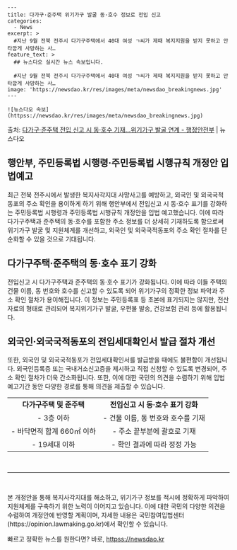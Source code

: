     ---
    title: 다가구·준주택 위기가구 발굴 동·호수 정보로 전입 신고
    categories:
      - News
    excerpt: >
      #지난 9월 전북 전주시 다가구주택에서 40대 여성 ㄱ씨가 제때 복지지원을 받지 못하고 안타깝게 사망하는 사…
    feature_text: >
      ## 뉴스다오 실시간 뉴스 속보입니다.
    
      #지난 9월 전북 전주시 다가구주택에서 40대 여성 ㄱ씨가 제때 복지지원을 받지 못하고 안타깝게 사망하는 사…
    image: 'https://newsdao.kr/res/images/meta/newsdao_breakingnews.jpg'
    ---
    
    ![뉴스다오 속보](httpss://newsdao.kr/res/images/meta/newsdao_breakingnews.jpg)

<p>출처: <a href="httpss://newsdao.kr/2742" rel="dofollow">다가구·준주택 전입 신고 시 동·호수 기재…위기가구 발굴 연계  - 행정안전부</a> | 뉴스다오</p>

<h2 data-ke-size="size26">행안부, 주민등록법 시행령·주민등록법 시행규칙 개정안 입법예고</h2>

<p data-ke-size="size16">최근 전북 전주시에서 발생한 복지사각지대 사망사고를 예방하고, 외국인 및 외국국적 동포의 주소 확인을 용이하게 하기 위해 행안부에서 전입신고 시 동·호수 표기를 강화하는 주민등록법 시행령과 주민등록법 시행규칙 개정안을 입법 예고했습니다. 이에 따라 다가구주택과 준주택의 동·호수를 포함한 주소 정보를 더 상세히 기재하도록 함으로써 위기가구 발굴 및 지원체계를 개선하고, 외국인 및 외국국적동포의 주소 확인 절차를 단순화할 수 있을 것으로 기대됩니다.</p>

<h2 data-ke-size="size26">다가구주택·준주택의 동·호수 표기 강화</h2>

<p data-ke-size="size16">전입신고 시 다가구주택과 준주택의 동·호수 표기가 강화됩니다. 이에 따라 이들 주택의 건물 이름, 동 번호와 호수를 신고할 수 있도록 되어 위기가구의 정확한 정보 파악과 주소 확인 절차가 용이해집니다. 이 정보는 주민등록표 등 초본에 표기되지는 않지만, 전산자료의 형태로 관리되어 복지위기가구 발굴, 우편물 발송, 건강보험 관리 등에 활용됩니다.</p>

<h2 data-ke-size="size26">외국인·외국국적동포의 전입세대확인서 발급 절차 개선</h2>

<p data-ke-size="size16">또한, 외국인 및 외국국적동포가 전입세대확인서를 발급받을 때에도 불편함이 개선됩니다. 외국인등록증 또는 국내거소신고증을 제시하고 직접 신청할 수 있도록 변경되어, 주소 확인 절차가 더욱 간소화됩니다. 또한, 이에 대한 국민의 의견을 수렴하기 위해 입법 예고기간 동안 다양한 경로를 통해 의견을 제출할 수 있습니다.</p>

<table>
	<tr>
		<td style="text-align: center; height: 17px;"><b>다가구주택 및 준주택</b></td>
		<td style="text-align: center; height: 17px;"><b>전입신고 시 동·호수 표기 강화</b></td>
	</tr>
	<tr>
		<td style="text-align: center; height: 17px;">- 3층 이하</td>
		<td style="text-align: center; height: 17px;">- 건물 이름, 동 번호와 호수를 기재</td>
	</tr>
	<tr>
		<td style="text-align: center; height: 17px;">- 바닥면적 합계 660㎡ 이하</td>
		<td style="text-align: center; height: 17px;">- 주소 끝부분에 괄호로 기재</td>
	</tr>
	<tr>
		<td style="text-align: center; height: 17px;">- 19세대 이하</td>
		<td style="text-align: center; height: 17px;">- 확인 결과에 따라 정정 가능</td>
	</tr>
</table>

<p data-ke-size="size16">&nbsp;</p>

<hr>

<p data-ke-size="size16">&nbsp;</p>

<p data-ke-size="size16">본 개정안을 통해 복지사각지대를 해소하고, 위기가구 정보를 적시에 정확하게 파악하여 지원체계를 구축하기 위한 노력이 이어지고 있습니다. 이에 대한 국민의 다양한 의견을 수렴하여 개정안에 반영할 계획이며, 자세한 내용은 국민참여입법센터(https://opinion.lawmaking.go.kr)에서 확인할 수 있습니다.</p>
 

빠르고 정확한 뉴스를 원한다면? 바로, <a href="httpss://newsdao.kr" rel="dofollow">httpss://newsdao.kr</a>


    